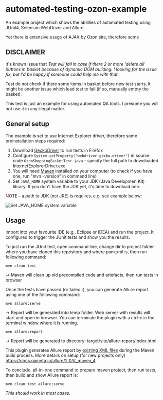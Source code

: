 # automated-testing-ozon-example
An example project which shows the abilities of automated testing using JUnit4, Selenium WebDriver and Allure.

Yet there is extensive usage of AJAX by Ozon site, therefore some

DISCLAIMER
-----------
It's known issue that _Test will fail in case if there 2 or more 'delete all' buttons in basket because of dynamic DOM building.
I looking for the issue fix, but I'd be happy if someone could help me with that._

Test do not check if there some items in basket before new test starts, it might be another issue which lead test to fail (if so, manually empty the basket).

This test is just an example for using automated QA tools. I presume you will not use it in any illegal matter.

General setup
----------
The example is set to use Internet Explorer driver, therefore some preinstallation steps required:
1. Download [GeckoDriver](https://github.com/mozilla/geckodriver/releases) to run tests in Firefox
2. Configure `System.setProperty("webdriver.gecko.driver")` in source code `OzonShoppingBasketTest.java` - specify the full path to downloaded InternetExplorerDriver.exe
3. You will need [Maven](https://maven.apache.org/download.cgi) installed on your computer (to check if you have one, run "mvn -version" in command line)
4. Set `JAVA_HOME` system variable to your JDK (Java Developmen Kit) library. If you don't have the JDK yet, it's time to download one. 

NOTE – a path to JDK (not JRE) is requires, e.g. see example below:

![Set JAVA_HOME system variable](http://testercity.ru/wp-content/uploads/2017/11/Java8_JAVA_HOME.png)



Usage
----------
Import into your favourite IDE (e.g., Eclipse or IDEA) and run the project. It configured to trigger the JUnit tests and show you the results.

To just run the JUnit test, open command line, change dir to project folder where you have cloned this repository and where pom.xml is, then run following command:
```shell
mvn clean test
```
 -> Maven will clean up old precompiled code and artefacts, then run tests in browser


Once the tests have passed (or failed :), you can generate Allure report using one of the following command:
```shell
mvn allure:serve
```
 -> Report will be generated into temp folder. Web server with results will start and open in browser.
You can terminate the plugin with a ctrl-c in the terminal window where it is running.


```shell
mvn allure:report
```
 -> Report will be generated tо directory: target/site/allure-report/index.html

This plugin generates Allure report by [existing XML files](https://github.com/allure-framework/allure-core/wiki#gathering-information-about-tests) during the Maven build process.
More details on setup (for new projects only) https://docs.qameta.io/allure/2.0/#_maven_4


To conclude, all-in-one command to prepare maven project, then run tests, then build and show Allure report is:
```shell
mvn clean test allure:serve
```
_This should work in most cases._

